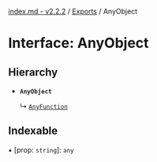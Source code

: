 [index.md - v2.2.2](../README.md) / [Exports](../modules.md) / AnyObject

# Interface: AnyObject

## Hierarchy

-   **`AnyObject`**

    ↳ [`AnyFunction`](AnyFunction.md)

## Indexable

▪ [prop: `string`]: `any`
